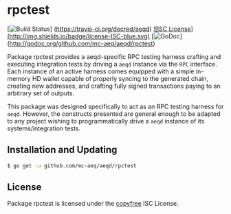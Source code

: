 rpctest
=======

[![Build Status](http://img.shields.io/travis/decred/aeqd.svg)]
(https://travis-ci.org/decred/aeqd) [![ISC License]
(http://img.shields.io/badge/license-ISC-blue.svg)](http://copyfree.org)
[![GoDoc](https://img.shields.io/badge/godoc-reference-blue.svg)]
(http://godoc.org/github.com/mc-aeq/aeqd/rpctest)

Package rpctest provides a aeqd-specific RPC testing harness crafting and
executing integration tests by driving a `aeqd` instance via the `RPC`
interface. Each instance of an active harness comes equipped with a simple
in-memory HD wallet capable of properly syncing to the generated chain,
creating new addresses, and crafting fully signed transactions paying to an
arbitrary set of outputs. 

This package was designed specifically to act as an RPC testing harness for
`aeqd`. However, the constructs presented are general enough to be adapted to
any project wishing to programmatically drive a `aeqd` instance of its
systems/integration tests. 

## Installation and Updating

```bash
$ go get -u github.com/mc-aeq/aeqd/rpctest
```

## License


Package rpctest is licensed under the [copyfree](http://copyfree.org) ISC
License.


